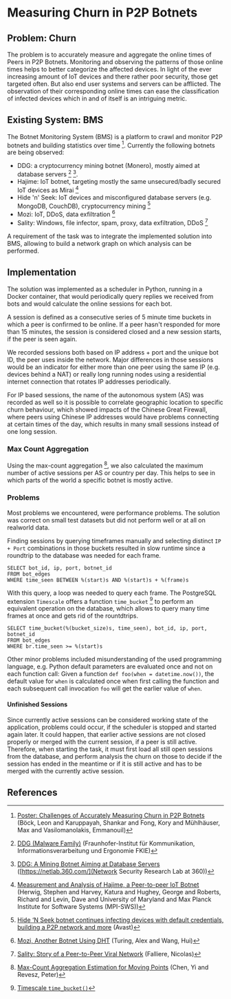 # Measuring Churn in P2P Botnets

## Problem: Churn

The problem is to accurately measure and aggregate the online times of Peers in P2P Botnets. Monitoring and observing the patterns of those online times helps to better categorize the affected devices. In light of the ever increasing amount of IoT devices and there rather poor security, those get targeted often. But also end user systems and servers can be afflicted. The observation of their corresponding online times can ease the classification of infected devices which in and of itself is an intriguing metric.

## Existing System: BMS

The Botnet Monitoring System (BMS) is a platform to crawl and monitor P2P botnets and building statistics over time [^bms].
Currently the following botnets are being observed:

* DDG: a cryptocurrency mining botnet (Monero), mostly aimed at database servers [^ddg] [^ddg_netlab].
* Hajime: IoT botnet, targeting mostly the same unsecured/badly secured IoT devices as Mirai [^hajime]
* Hide 'n' Seek: IoT devices and misconfigured database servers (e.g. MongoDB, CouchDB), cryptocurrency mining [^hns]
* Mozi: IoT, DDoS, data exfiltration [^mozi]
* Sality: Windows, file infector, spam, proxy, data exfiltration, DDoS [^sality]

A requirement of the task was to integrate the implemented solution into BMS, allowing to build a network graph on which analysis can be performed.

## Implementation

The solution was implemented as a scheduler in Python, running in a Docker container, that would periodically query replies we received from bots and would calculate the online sessions for each bot.

A session is defined as a consecutive series of 5 minute time buckets in which a peer is confirmed to be online. If a peer hasn't responded for more than 15 minutes, the session is considered closed and a new session starts, if the peer is seen again.

We recorded sessions both based on IP address + port and the unique bot ID, the peer uses inside the network.
Major differences in those sessions would be an indicator for either more than one peer using the same IP (e.g. devices behind a NAT) or really long running nodes using a residential internet connection that rotates IP addresses periodically.

For IP based sessions, the name of the autonomous system (AS) was recorded as well so it is possible to correlate geographic location to specific churn behaviour, which showed impacts of the Chinese Great Firewall, where peers using Chinese IP addresses would have problems connecting at certain times of the day, which results in many small sessions instead of one long session.

### Max Count Aggregation

Using the max-count aggregation [^maxcount], we also calculated the maximum number of active sessions per AS or country per day.
This helps to see in which parts of the world a specific botnet is mostly active.

### Problems

Most problems we encountered, were performance problems. The solution was correct on small test datasets but did not perform well or at all on realworld data.

Finding sessions by querying timeframes manually and selecting distinct `IP + Port` combinations in those buckets resulted in slow runtime since a roundtrip to the database was needed for each frame.

```
SELECT bot_id, ip, port, botnet_id
FROM bot_edges
WHERE time_seen BETWEEN %(start)s AND %(start)s + %(frame)s
```

With this query, a loop was needed to query each frame.
The PostgreSQL extension `Timescale` offers a function `time_bucket` [^time_bucket] to perform an equivalent operation on the database, which allows to query many time frames at once and gets rid of the rountdtrips.

```
SELECT time_bucket(%(bucket_size)s, time_seen), bot_id, ip, port, botnet_id
FROM bot_edges
WHERE br.time_seen >= %(start)s
```

Other minor problems included misunderstanding of the used programming language, e.g. Python default parameters are evaluated once and not on each function call:
Given a function `def foo(when = datetime.now())`, the default value for `when` is calculated once when first calling the function and each subsequent call invocation `foo` will get the earlier value of `when`.


#### Unfinished Sessions

Since currently active sessions can be considered working state of the application, problems could occur, if the scheduler is stopped and started again later.
It could happen, that earlier active sessions are not closed properly or merged with the current session, if a peer is still active.
Therefore, when starting the task, it must first load all still open sessions from the database, and perform analysis the churn on those to decide if the session has ended in the meantime or if it is still active and has to be merged with the currently active session.

## References

[^bms]: [Poster: Challenges of Accurately Measuring Churn in P2P Botnets](https://dl.acm.org/doi/10.1145/3319535.3363281) (Böck, Leon and Karuppayah, Shankar and Fong, Kory and Mühlhäuser, Max and Vasilomanolakis, Emmanouil)
[^ddg]: [DDG (Malware Family)](https://malpedia.caad.fkie.fraunhofer.de/details/elf.ddg) (Fraunhofer-Institut für Kommunikation, Informationsverarbeitung und Ergonomie FKIE)
[^ddg_netlab]: [DDG: A Mining Botnet Aiming at Database Servers](https://blog.netlab.360.com/ddg-a-mining-botnet-aiming-at-database-servers/) ([https://netlab.360.com/](Network Security Research Lab at 360))
[^hajime]: [Measurement and Analysis of Hajime, a Peer-to-peer IoT Botnet](https://par.nsf.gov/servlets/purl/10096257) (Herwig, Stephen and Harvey, Katura and Hughey, George and Roberts, Richard and Levin, Dave and University of Maryland and Max Planck Institute for Software Systems (MPI-SWS))
[^hns]: [Hide ‘N Seek botnet continues infecting devices with default credentials, building a P2P network and more](https://blog.avast.com/hide-n-seek-botnet-continues) (Avast)
[^mozi]: [Mozi, Another Botnet Using DHT](https://blog.netlab.360.com/mozi-another-botnet-using-dht/) (Turing, Alex and Wang, Hui)
[^sality]: [Sality: Story of a Peer-to-Peer Viral Network](https://web.archive.org/web/20120403180815/http://www.symantec.com/content/en/us/enterprise/media/security_response/whitepapers/sality_peer_to_peer_viral_network.pdf) (Falliere, Nicolas)
[^time_bucket]: [Timescale `time_bucket()`](https://docs.timescale.com/api/latest/hyperfunctions/time_bucket/)
[^maxcount]: [Max-Count Aggregation Estimation for Moving Points](https://ieeexplore.ieee.org/abstract/document/1314426) (Chen, Yi and Revesz, Peter)
